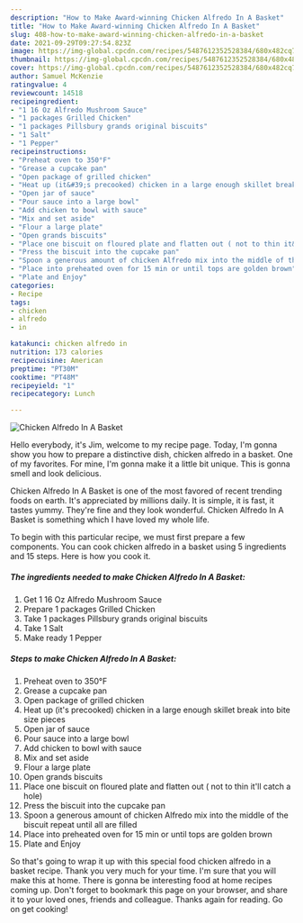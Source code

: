 ```yaml
---
description: "How to Make Award-winning Chicken Alfredo In A Basket"
title: "How to Make Award-winning Chicken Alfredo In A Basket"
slug: 408-how-to-make-award-winning-chicken-alfredo-in-a-basket
date: 2021-09-29T09:27:54.823Z
image: https://img-global.cpcdn.com/recipes/5487612352528384/680x482cq70/chicken-alfredo-in-a-basket-recipe-main-photo.jpg
thumbnail: https://img-global.cpcdn.com/recipes/5487612352528384/680x482cq70/chicken-alfredo-in-a-basket-recipe-main-photo.jpg
cover: https://img-global.cpcdn.com/recipes/5487612352528384/680x482cq70/chicken-alfredo-in-a-basket-recipe-main-photo.jpg
author: Samuel McKenzie
ratingvalue: 4
reviewcount: 14518
recipeingredient:
- "1 16 Oz Alfredo Mushroom Sauce"
- "1 packages Grilled Chicken"
- "1 packages Pillsbury grands original biscuits"
- "1 Salt"
- "1 Pepper"
recipeinstructions:
- "Preheat oven to 350°F"
- "Grease a cupcake pan"
- "Open package of grilled chicken"
- "Heat up (it&#39;s precooked) chicken in a large enough skillet break into bite size pieces"
- "Open jar of sauce"
- "Pour sauce into a large bowl"
- "Add chicken to bowl with sauce"
- "Mix and set aside"
- "Flour a large plate"
- "Open grands biscuits"
- "Place one biscuit on floured plate and flatten out ( not to thin it&#39;ll catch a hole)"
- "Press the biscuit into the cupcake pan"
- "Spoon a generous amount of chicken Alfredo mix into the middle of the biscuit repeat until all are filled"
- "Place into preheated oven for 15 min or until tops are golden brown"
- "Plate and Enjoy"
categories:
- Recipe
tags:
- chicken
- alfredo
- in

katakunci: chicken alfredo in 
nutrition: 173 calories
recipecuisine: American
preptime: "PT30M"
cooktime: "PT48M"
recipeyield: "1"
recipecategory: Lunch

---
```



![Chicken Alfredo In A Basket](https://img-global.cpcdn.com/recipes/5487612352528384/680x482cq70/chicken-alfredo-in-a-basket-recipe-main-photo.jpg)

Hello everybody, it's Jim, welcome to my recipe page. Today, I'm gonna show you how to prepare a distinctive dish, chicken alfredo in a basket. One of my favorites. For mine, I'm gonna make it a little bit unique. This is gonna smell and look delicious.

Chicken Alfredo In A Basket is one of the most favored of recent trending foods on earth. It's appreciated by millions daily. It is simple, it is fast, it tastes yummy. They're fine and they look wonderful. Chicken Alfredo In A Basket is something which I have loved my whole life.




To begin with this particular recipe, we must first prepare a few components. You can cook chicken alfredo in a basket using 5 ingredients and 15 steps. Here is how you cook it.

<!--inarticleads1-->

##### The ingredients needed to make Chicken Alfredo In A Basket:

1. Get 1 16 Oz Alfredo Mushroom Sauce
1. Prepare 1 packages Grilled Chicken
1. Take 1 packages Pillsbury grands original biscuits
1. Take 1 Salt
1. Make ready 1 Pepper




<!--inarticleads2-->

##### Steps to make Chicken Alfredo In A Basket:

1. Preheat oven to 350°F
1. Grease a cupcake pan
1. Open package of grilled chicken
1. Heat up (it&#39;s precooked) chicken in a large enough skillet break into bite size pieces
1. Open jar of sauce
1. Pour sauce into a large bowl
1. Add chicken to bowl with sauce
1. Mix and set aside
1. Flour a large plate
1. Open grands biscuits
1. Place one biscuit on floured plate and flatten out ( not to thin it&#39;ll catch a hole)
1. Press the biscuit into the cupcake pan
1. Spoon a generous amount of chicken Alfredo mix into the middle of the biscuit repeat until all are filled
1. Place into preheated oven for 15 min or until tops are golden brown
1. Plate and Enjoy




So that's going to wrap it up with this special food chicken alfredo in a basket recipe. Thank you very much for your time. I'm sure that you will make this at home. There is gonna be interesting food at home recipes coming up. Don't forget to bookmark this page on your browser, and share it to your loved ones, friends and colleague. Thanks again for reading. Go on get cooking!
